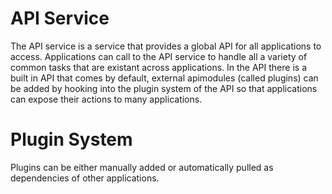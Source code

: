# API Service

The API service is a service that provides a global API for all applications to access.  Applications can call to the API service to handle all a variety of common tasks that are existant across applications.  In the API there is a built in API that comes by default, external apimodules (called plugins) can be added by hooking into the plugin system of the API so that applications can expose their actions to many applications.

# Plugin System

Plugins can be either manually added or automatically pulled as dependencies of other applications.

